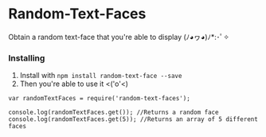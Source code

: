 # Random-Text-Faces

Obtain a random text-face that you're able to display (ﾉ◕ヮ◕)ﾉ*:･ﾟ✧

### Installing

1. Install with ```npm install random-text-face --save```
2. Then you're able to use it <('o'<)

  ```
  var randomTextFaces = require('random-text-faces');
  
  console.log(randomTextFaces.get()); //Returns a random face
  console.log(randomTextFaces.get(5)); //Returns an array of 5 different faces
  ```
